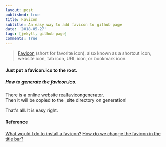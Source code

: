 ```yaml
---
layout: post
published: true
title: Favicon
subtitle: An easy way to add favicon to github page
date: '2018-05-27'
tags: [jekyll, github page]
comments: True
---
```


>[Favicon](https://en.wikipedia.org/wiki/Favicon#Browser_implementation) (short for favorite icon), also known as a shortcut icon, website icon, tab icon, URL icon, or bookmark icon. 

#### Just put a favicon.ico to the root.

##### How to generate the favicon.ico.  
There is a online website [realfavicongenerator](https://realfavicongenerator.net/).  
Then it will be copied to the _site directory on generation!

That's all. It is easy right.

#### Reference
[What would I do to install a favicon?](https://github.com/jekyll/jekyll-help/issues/101)
[How do we change the favicon in the title bar?](https://github.com/mmistakes/minimal-mistakes/issues/585)


